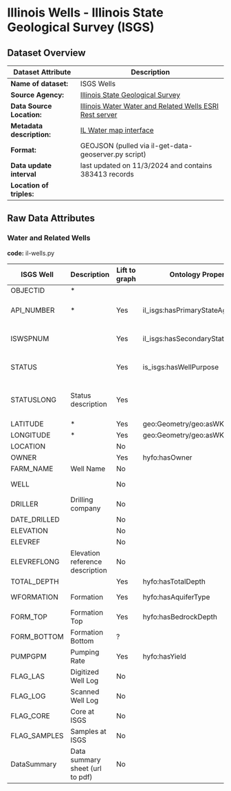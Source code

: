 # Illinois Wells - Illinois State Geological Survey (ISGS)

## Dataset Overview
| Dataset Attribute | Description |
| --- | --- |
| **Name of dataset:** | ISGS Wells |
| **Source Agency:** | [Illinois State Geological Survey](https://isgs.illinois.edu/) |
| **Data Source Location:** | [Illinois Water Water and Related Wells ESRI Rest server](https://maps.isgs.illinois.edu/arcgis/rest/services/ILWATER/Water_and_Related_Wells2/MapServer) |
| **Metadata description:** | [IL Water map interface](https://prairie-research.maps.arcgis.com/apps/webappviewer/index.html?id=e06b64ae0c814ef3a4e43a191cb57f87) |
| **Format:** | GEOJSON (pulled via il-get-data-geoserver.py script) |
| **Data update interval** | last updated on 11/3/2024 and contains 383413 records |
| **Location of triples:** |  |

## Raw Data Attributes

### Water and Related Wells

**code:** il-wells.py

| ISGS Well | Description | Lift to graph | Ontology Property | Comments |
| --- | --- | --- | --- | --- |
| OBJECTID     | * |  |  |  |
| API_NUMBER   | * | Yes | il_isgs:hasPrimaryStateAgencyId | used as unique identifier |
| ISWSPNUM     |  | Yes | il_isgs:hasSecondaryStateAgencyId | present for about 40% of records |
| STATUS       |  | Yes | is_isgs:hasWellPurpose | controlled vocabulary (see below) |
| STATUSLONG   | Status description | Yes |  | via controlled vocabulary (see below) |
| LATITUDE     | * | Yes | geo:Geometry/geo:asWKT |  |
| LONGITUDE    | * | Yes | geo:Geometry/geo:asWKT |  |
| LOCATION     |  | No |  | ?mapsheet |
| OWNER        |  | Yes | hyfo:hasOwner | |
| FARM_NAME    | Well Name | No |  |  |
| WELL         |  | No |  | matches FARM_NAME |
| DRILLER      | Drilling company | No |  |  |
| DATE_DRILLED |  | No |  |  |
| ELEVATION    |  | No |  |  |
| ELEVREF      |  | No |  |  |
| ELEVREFLONG  | Elevation reference description | No |  |  |
| TOTAL_DEPTH  |  | Yes | hyfo:hasTotalDepth | |
| WFORMATION   | Formation | Yes | hyfo:hasAquiferType | Need to verify this |
| FORM_TOP     | Formation Top | Yes | hyfo:hasBedrockDepth | Need to verify this |
| FORM_BOTTOM  | Formation Bottom | ? |  |  |
| PUMPGPM      | Pumping Rate | Yes | hyfo:hasYield |  |
| FLAG_LAS     | Digitized Well Log | No |  |  |
| FLAG_LOG     | Scanned Well Log   | No |  |  |
| FLAG_CORE    | Core at ISGS | No |  |  |
| FLAG_SAMPLES | Samples at ISGS | No |  |  |
| DataSummary  | Data summary sheet (url to  pdf) | No |  |  |
